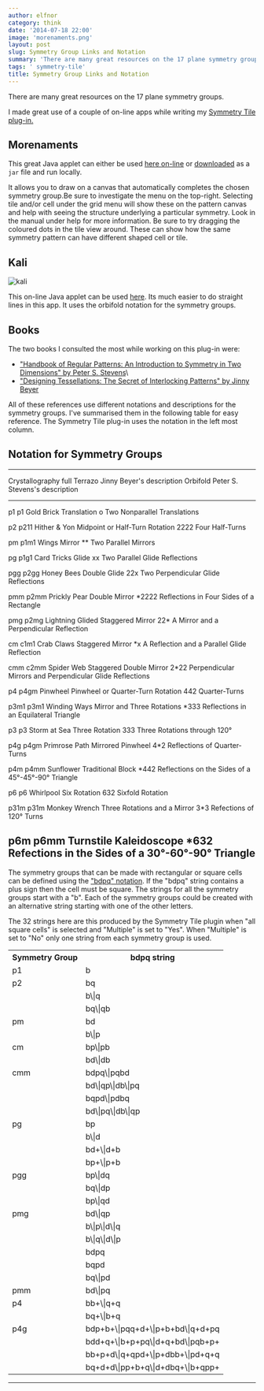 ```yaml
---
author: elfnor
category: think
date: '2014-07-18 22:00'
image: 'morenaments.png'
layout: post
slug: Symmetry Group Links and Notation
summary: 'There are many great resources on the 17 plane symmetry groups. I made great use of a couple of on-line apps while writing my \[Symmetry Tile plug-in.\]({filename}/symmetry\_tile\_docs.md), Morenaments and Kalis. I also used a couple of great books\...'
tags: ' symmetry-tile'
title: Symmetry Group Links and Notation
---
```


There are many great resources on the 17 plane symmetry groups.

I made great use of a couple of on-line apps while writing my [Symmetry Tile plug-in.](%7Bfilename%7D/symmetry_tile_docs.md)

## Morenaments

This great Java applet can either be used [here on-line](http://www.morenaments.de/euc/applet) or [downloaded](http://www.morenaments.de/euc/) as a `jar` file and run locally.

It allows you to draw on a canvas that automatically completes the chosen symmetry group.Be sure to investigate the menu on the top-right. Selecting tile and/or cell under the grid menu will show these on the pattern canvas and help with seeing the structure underlying a particular symmetry. Look in the manual under help for more information. Be sure to try dragging the coloured dots in the tile view around. These can show how the same symmetry pattern can have different shaped cell or tile.

## Kali

![kali](%7B%7B%20site.baseurl%20%7D%7D/images/kali.png)

This on-line Java applet can be used [here](http://www.scienceu.com/geometry/handson/kali/). Its much easier to do straight lines in this app. It uses the orbifold notation for the symmetry groups.

## Books

The two books I consulted the most while working on this plug-in were:

-   [\"Handbook of Regular Patterns: An Introduction to Symmetry in Two Dimensions\" by Peter S. Stevens](http://www.amazon.com/Handbook-Regular-Patterns-Introduction-Dimensions/dp/0262690888)\
-   [\"Designing Tessellations: The Secret of Interlocking Patterns\" by Jinny Beyer](http://www.amazon.com/Designing-Tessellations-Secrets-Interlocking-Patterns/dp/0809228661/)

All of these references use different notations and descriptions for the symmetry groups. I\'ve summarised them in the following table for easy reference. The Symmetry Tile plug-in uses the notation in the left most column.

## Notation for Symmetry Groups

  ---------------------------------------------------------------------------------------------------------------------------------------------------
  Crystallography   full   Terrazo         Jinny Beyer\'s description          Orbifold   Peter S. Stevens\'s description
  ----------------- ------ --------------- ----------------------------------- ---------- -----------------------------------------------------------
  p1                p1     Gold Brick      Translation                         o          Two Nonparallel Translations

  p2                p211   Hither & Yon    Midpoint or Half-Turn Rotation      2222       Four Half-Turns

  pm                p1m1   Wings           Mirror                              \*\*       Two Parallel Mirrors

  pg                p1g1   Card Tricks     Glide                               xx         Two Parallel Glide Reflections

  pgg               p2gg   Honey Bees      Double Glide                        22x        Two Perpendicular Glide Reflections

  pmm               p2mm   Prickly Pear    Double Mirror                       \*2222     Reflections in Four Sides of a Rectangle

  pmg               p2mg   Lightning       Glided Staggered Mirror             22\*       A Mirror and a Perpendicular Reflection

  cm                c1m1   Crab Claws      Staggered Mirror                    \*x        A Reflection and a Parallel Glide Reflection

  cmm               c2mm   Spider Web      Staggered Double Mirror             2\*22      Perpendicular Mirrors and Perpendicular Glide Reflections

  p4                p4gm   Pinwheel        Pinwheel or Quarter-Turn Rotation   442        Quarter-Turns

  p3m1              p3m1   Winding Ways    Mirror and Three Rotations          \*333      Reflections in an Equilateral Triangle

  p3                p3     Storm at Sea    Three Rotation                      333        Three Rotations through 120°

  p4g               p4gm   Primrose Path   Mirrored Pinwheel                   4\*2       Reflections of Quarter-Turns

  p4m               p4mm   Sunflower       Traditional Block                   \*442      Reflections on the Sides of a 45°-45°-90° Triangle

  p6                p6     Whirlpool       Six Rotation                        632        Sixfold Rotation

  p31m              p31m   Monkey Wrench   Three Rotations and a Mirror        3\*3       Refections of 120° Turns

  p6m               p6mm   Turnstile       Kaleidoscope                        \*632      Refections in the Sides of a 30°-60°-90° Triangle
  ---------------------------------------------------------------------------------------------------------------------------------------------------

The symmetry groups that can be made with rectangular or square cells can be defined using the [\"bdpq\" notation](%7Bfilename%7Dsymmetry_tile_docs.md#bdpq). If the \"bdpq\" string contains a plus sign then the cell must be square. The strings for all the symmetry groups start with a \"b\". Each of the symmetry groups could be created with an alternative string starting with one of the other letters.

The 32 strings here are this produced by the Symmetry Tile plugin when \"all square cells\" is selected and \"Multiple\" is set to \"Yes\". When \"Multiple\" is set to \"No\" only one string from each symmetry group is used.

<table>
<tr>
<th>
Symmetry Group
</th>
<th>
bdpq string
</th>
</tr>
<tr>
<td>
p1
</td>
<td>
b
</td>
</tr>
<tr>
<td>
p2
</td>
<td>
bq
</td>
</tr>
<tr>
<td>
</td>
<td>
b\|q
</td>
</tr>
<tr>
<td>
</td>
<td>
bq\|qb
</td>
</tr>
<tr>
<td>
pm
</td>
<td>
bd
</td>
</tr>
<tr>
<td>
</td>
<td>
b\|p
</td>
</tr>
<tr>
<td>
cm
</td>
<td>
bp\|pb
</td>
</tr>
<tr>
<td>
</td>
<td>
bd\|db
</td>
</tr>
<tr>
<td>
cmm
</td>
<td>
bdpq\|pqbd
</td>
</tr>
<tr>
<td>
</td>
<td>
bd\|qp\|db\|pq
</td>
</tr>
<tr>
<td>
</td>
<td>
bqpd\|pdbq
</td>
</tr>
<tr>
<td>
</td>
<td>
bd\|pq\|db\|qp
</td>
</tr>
<tr>
<td>
pg
</td>
<td>
bp
</td>
</tr>
<tr>
<td>
</td>
<td>
b\|d
</td>
</tr>
<tr>
<td>
</td>
<td>
bd+\|d+b
</td>
</tr>
<tr>
<td>
</td>
<td>
bp+\|p+b
</td>
</tr>
<tr>
<td>
pgg
</td>
<td>
bp\|dq
</td>
</tr>
<tr>
<td>
</td>
<td>
bq\|dp
</td>
</tr>
<tr>
<td>
</td>
<td>
bp\|qd
</td>
</tr>
<tr>
<td>
pmg
</td>
<td>
bd\|qp
</td>
</tr>
<tr>
<td>
</td>
<td>
b\|p\|d\|q
</td>
</tr>
<tr>
<td>
</td>
<td>
b\|q\|d\|p
</td>
</tr>
<tr>
<td>
</td>
<td>
bdpq
</td>
</tr>
<tr>
<td>
</td>
<td>
bqpd
</td>
</tr>
<tr>
<td>
</td>
<td>
bq\|pd
</td>
</tr>
<tr>
<td>
pmm
</td>
<td>
bd\|pq
</td>
</tr>
<tr>
<td>
p4
</td>
<td>
bb+\|q+q
</td>
</tr>
<tr>
<td>
</td>
<td>
bq+\|b+q
</td>
</tr>
<tr>
<td>
p4g
</td>
<td>
bdp+b+\|pqq+d+\|p+b+bd\|q+d+pq
</td>
</tr>
<tr>
<td>
</td>
<td>
bdd+q+\|b+p+pq\|d+q+bd\|pqb+p+
</td>
</tr>
<tr>
<td>
</td>
<td>
bb+p+d\|q+qpd+\|p+dbb+\|pd+q+q
</td>
</tr>
<tr>
<td>
</td>
<td>
bq+d+d\|pp+b+q\|d+dbq+\|b+qpp+
</td>
</tr>
</table>

------------------------------------------------------------------------
